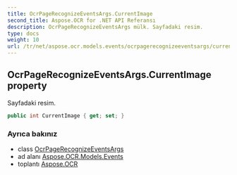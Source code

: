 ```yaml
---
title: OcrPageRecognizeEventsArgs.CurrentImage
second_title: Aspose.OCR for .NET API Referansı
description: OcrPageRecognizeEventsArgs mülk. Sayfadaki resim.
type: docs
weight: 10
url: /tr/net/aspose.ocr.models.events/ocrpagerecognizeeventsargs/currentimage/
---
```

## OcrPageRecognizeEventsArgs.CurrentImage property

Sayfadaki resim.

```csharp
public int CurrentImage { get; set; }
```

### Ayrıca bakınız

* class [OcrPageRecognizeEventsArgs](../)
* ad alanı [Aspose.OCR.Models.Events](../../ocrpagerecognizeeventsargs/)
* toplantı [Aspose.OCR](../../../)


